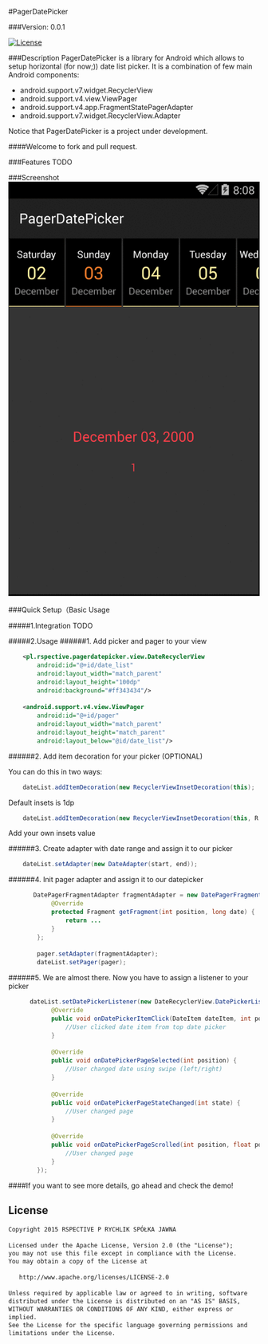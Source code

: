 #PagerDatePicker

###Version: 0.0.1

[![License](https://img.shields.io/badge/license-Apache%202-blue.svg)](https://www.apache.org/licenses/LICENSE-2.0)

###Description
PagerDatePicker is a library for Android which allows to setup horizontal (for now;)) date list picker. It is a combination of few main Android components:
* android.support.v7.widget.RecyclerView
* android.support.v4.view.ViewPager
* android.support.v4.app.FragmentStatePagerAdapter
* android.support.v7.widget.RecyclerView.Adapter

Notice that PagerDatePicker is a project under development.


####Welcome to fork and pull request.


###Features
TODO


###Screenshot
![image](art/pager_date_picker_sample_0.gif)


###Quick Setup（Basic Usage

#####1.Integration
TODO

#####2.Usage
######1. Add picker and pager to your view
```xml
    <pl.rspective.pagerdatepicker.view.DateRecyclerView
        android:id="@+id/date_list"
        android:layout_width="match_parent"
        android:layout_height="100dp"
        android:background="#ff343434"/>

    <android.support.v4.view.ViewPager
        android:id="@+id/pager"
        android:layout_width="match_parent"
        android:layout_height="match_parent"
        android:layout_below="@id/date_list"/>
```

######2. Add item decoration for your picker (OPTIONAL)

You can do this in two ways:
```java
    dateList.addItemDecoration(new RecyclerViewInsetDecoration(this);
```
Default insets is 1dp

```java
    dateList.addItemDecoration(new RecyclerViewInsetDecoration(this, R.dimen.date_card_insets));
```
Add your own insets value

######3. Create adapter with date range and assign it to our picker

```java
    dateList.setAdapter(new DateAdapter(start, end));
```

######4. Init pager adapter and assign it to our datepicker

```java
       DatePagerFragmentAdapter fragmentAdapter = new DatePagerFragmentAdapter(getSupportFragmentManager(), dateList.getDateAdapter()) {
            @Override
            protected Fragment getFragment(int position, long date) {
                return ...
            }
        };

        pager.setAdapter(fragmentAdapter);
        dateList.setPager(pager);
```

######5. We are almost there. Now you have to assign a listener to your picker
```java
      dateList.setDatePickerListener(new DateRecyclerView.DatePickerListener() {
            @Override
            public void onDatePickerItemClick(DateItem dateItem, int position) {
                //User clicked date item from top date picker
            }

            @Override
            public void onDatePickerPageSelected(int position) {
                //User changed date using swipe (left/right)
            }

            @Override
            public void onDatePickerPageStateChanged(int state) {
                //User changed page
            }

            @Override
            public void onDatePickerPageScrolled(int position, float positionOffset, int positionOffsetPixels) {
                //User changed page
            }
        });
```

####If you want to see more details, go ahead and check the demo!


License
--------

    Copyright 2015 RSPECTIVE P RYCHLIK SPÓŁKA JAWNA

    Licensed under the Apache License, Version 2.0 (the "License");
    you may not use this file except in compliance with the License.
    You may obtain a copy of the License at

       http://www.apache.org/licenses/LICENSE-2.0

    Unless required by applicable law or agreed to in writing, software
    distributed under the License is distributed on an "AS IS" BASIS,
    WITHOUT WARRANTIES OR CONDITIONS OF ANY KIND, either express or implied.
    See the License for the specific language governing permissions and
    limitations under the License.
